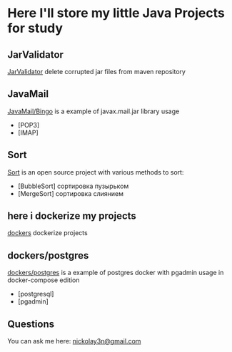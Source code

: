 # Here I'll store my little Java Projects for study

## JarValidator

[JarValidator](https://github.com/nickolay3n/java/tree/master/JarValidator) delete corrupted jar files from maven repository


## JavaMail

[JavaMail/Bingo](https://github.com/nickolay3n/java/tree/master/JavaMail/Bingo) is a example of javax.mail.jar library usage

+ [POP3]
+ [IMAP]

## Sort

[Sort](https://github.com/nickolay3n/java/tree/master/Sort/BubbleSort)  is an open source project with various methods to sort:

+ [BubbleSort] сортировка пузырьком
+ [MergeSort] сортировка слиянием

## here i dockerize my projects

[dockers](https://github.com/nickolay3n/java/tree/master/dockers) dockerize projects

## dockers/postgres

[dockers/postgres](https://github.com/nickolay3n/java/tree/master/dockers/postgres) is a example of postgres docker with pgadmin usage in docker-compose edition

+ [postgresql]
+ [pgadmin]


## Questions

You can ask me here: nickolay3n@gmail.com
